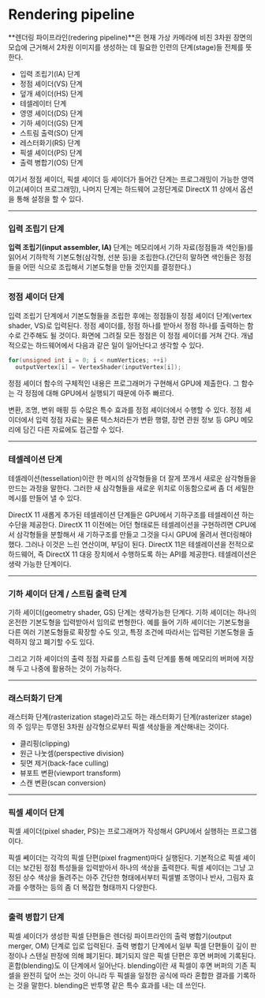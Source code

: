 # Rendering pipeline

**렌더링 파이프라인(redering pipeline)**은 현재 가상 카메라에 비친 3차원 장면의 모습에 근거해서 2차원 이미지를 생성하는 데 필요한 인련의 단계(stage)들 전체를 뜻한다.

- 입력 조립기(IA) 단계
- 정점 셰이더(VS) 단계
- 덮개 셰이더(HS) 단계
- 테셀레이터 단계
- 영영 셰이더(DS) 단계
- 기하 셰이더(GS) 단계
- 스트림 출력(SO) 단계
- 레스터화기(RS) 단계
- 픽셀 셰이더(PS) 단계
- 출력 병합기(OS) 단계

여기서 정점 셰이더, 픽셀 셰이더 등 셰이더가 들어간 단계는 프로그래밍이 가능한 영역이고(셰이더 프로그래밍), 나머지 단계는 하드웨어 고정단계로 DirectX 11 상에서 옵션을 통해 설정을 할 수 있다.

---

### 입력 조립기 단계

**입력 조립기(input assembler, IA)** 단계는 메모리에서 기하 자료(정점들과 색인들)를 읽어서 기하학적 기본도형(삼각형, 선분 등)을 조립한다.(간단히 말하면 색인들은 정점들을 어떤 식으로 조립해서 기본도형을 만들 것인지를 결정한다.)


---

### 정점 셰이더 단계

입력 조립기 단계에서 기본도형들을 조립한 후에는 정점들이 정점 셰이더 단계(vertex shader, VS)로 입력된다. 정점 셰이더를, 정점 하나를 받아서 정점 하나를 출력하는 함수로 간주해도 될 것이다. 화면에 그려질 모든 정점은 이 정점 셰이더를 거쳐 간다. 개념적으로는 하드웨어에서 다음과 같은 일이 일어난다고 생각할 수 있다.

```cpp
for(unsigned int i = 0; i < numVertices; ++i)
  outputVertex[i] = VertexShader(inputVertex[i]);
```

정점 셰이더 함수의 구체적인 내용은 프로그래머가 구현해서 GPU에 제출한다. 그 함수는 각 정점에 대해 GPU에서 실행되기 때문에 아주 빠르다.

변환, 조명, 변위 매핑 등 수많은 특수 효과를 정점 셰이더에서 수행할 수 있다. 정점 셰이더에서 입력 정점 자료는 물론 텍스처라든가 변환 행렬, 장면 관원 정보 등 GPU 메모리에 담긴 다른 자료에도 접근할 수 있다.

---

### 테셀레이션 단계

테셀레이션(tessellation)이란 한 메시의 삼각형들을 더 잘게 쪼개서 새로운 삼각형들을 만드는 과정을 말한다. 그러한 새 삼각형들을 새로운 위치로 이동함으로써 좀 더 세밀한 메시를 만들어 낼 수 있다.

DirectX 11 새롭게 추가된 테셀레이션 단계들은 GPU에서 기하구조를 테셀레이션 하는 수단을 제공한다. DirectX 11 이전에는 어던 형태로든 테셀레이션을 구현하려면 CPU에서 삼각형들을 분할해서 새 기하구조를 만들고 그것을 다시 GPU에 올려서 렌더링해야 했다. 그러나 이것은 느린 연산이며, 부담이 된다. DirectX 11은 테셀레이션을 전적으로 하드웨어, 즉 DirectX 11 대응 장치에서 수행하도록 하는 API를 제공한다. 테셀레이션은 생략 가능한 단계이다.

---

### 기하 셰이더 단계 / 스트림 출력 단계

기하 셰이더(geometry shader, GS) 단계는 생략가능한 단계다. 기하 셰이더는 하나의 온전한 기본도형을 입력받아서 임의로 번형한다. 예를 들어 기하 셰이더는 기본도형을 다른 여러 기본도형들로 확장할 수도 잇고, 특정 조건에 따라서는 입력된 기본도형을 출력하지 않고 폐기할 수도 있다.

그리고 기하 셰이더의 출력 정점 자료를 스트림 출력 단계를 통해 메모리의 버퍼에 저장해 두고 나중에 활용하는 것이 가능하다.

---

### 래스터화기 단계

래스터화 단계(rasterization stage)라고도 하는 래스터화기 단계(rasterizer stage)의 주 임무는 투영된 3차원 삼각형으로부터 픽셀 색상들을 계산해내는 것이다.

- 클리핑(clipping)
- 원근 나눗셈(perspective division)
- 뒷면 제거(back-face culling)
- 뷰포트 변환(viewport transform)
- 스캔 변환(scan conversion)

---

### 픽셀 셰이더 단계

픽셀 셰이더(pixel shader, PS)는 프로그래머가 작성해서 GPU에서 실행하는 프로그램이다.

픽셀 쎼이더는 각각의 픽셀 단편(pixel fragment)마다 실행된다. 기본적으로 픽셀 셰이더는 보간된 정점 특성들을 입력받아서 하나의 색상을 출력한다. 픽셀 셰이더는 그냥 고정된 상수 색상을 돌려주는 아주 간단한 형태에서부터 픽셀별 조명이나 반사, 그림자 효과를 수행하는 등의 좀 더 복잡한 형태까지 다양한다.

---

### 출력 병합기 단계

픽셀 셰이더가 생성한 픽셀 단편들은 렌더링 파이프라인의 출력 병합기(output merger, OM) 단계로 입로 입력된다. 출력 병합기 단계에서 일부 픽셀 단편들이 깊이 판정이나 스텐실 판정에 의해 폐기된다. 폐기되지 않은 픽셀 단편은 후면 버퍼에 기록된다. 혼합(blending)도 이 단계에서 일어난다. blending이란 새 픽셀이 후면 버퍼의 기존 픽셀을 완전히 덮어 쓰는 것이 아니라 두 픽셀을 일정한 공식에 따라 혼합한 결과를 기록하는 것을 말한다. blending은 반투명 같은 특수 효과를 내는 데 쓰인다.
